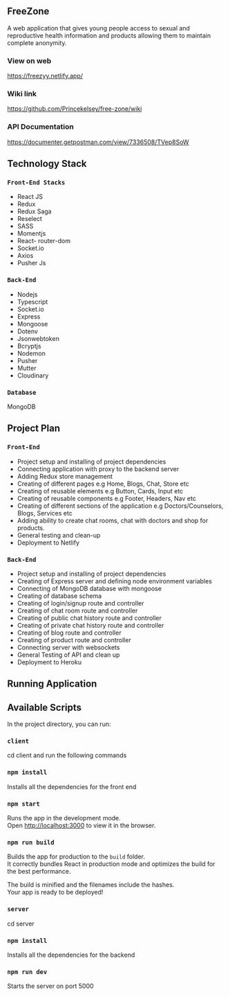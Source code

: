 ## FreeZone

A web application that gives young people access to sexual and reproductive
health information and products allowing them to maintain complete anonymity.

### View on web

https://freezyy.netlify.app/

### Wiki link

https://github.com/Princekelsey/free-zone/wiki

### API Documentation

https://documenter.getpostman.com/view/7336508/TVep8SoW

## Technology Stack

### `Front-End Stacks`

- React JS
- Redux
- Redux Saga
- Reselect
- SASS
- Momentjs
- React- router-dom
- Socket.io
- Axios
- Pusher Js

### `Back-End`

- Nodejs
- Typescript
- Socket.io
- Express
- Mongoose
- Dotenv
- Jsonwebtoken
- Bcryptjs
- Nodemon
- Pusher
- Mutter
- Cloudinary

### `Database`

MongoDB

## Project Plan

### `Front-End`

- Project setup and installing of project dependencies
- Connecting application with proxy to the backend server
- Adding Redux store management
- Creating of different pages e.g Home, Blogs, Chat, Store etc
- Creating of reusable elements e.g Button, Cards, Input etc
- Creating of reusable components e.g Footer, Headers, Nav etc
- Creating of different sections of the application e.g Doctors/Counselors, Blogs, Services etc
- Adding ability to create chat rooms, chat with doctors and shop for products.
- General testing and clean-up
- Deployment to Netlify

### `Back-End`

- Project setup and installing of project dependencies
- Creating of Express server and defining node environment variables
- Connecting of MongoDB database with mongoose
- Creating of database schema
- Creating of login/signup route and controller
- Creating of chat room route and controller
- Creating of public chat history route and controller
- Creating of private chat history route and controller
- Creating of blog route and controller
- Creating of product route and controller
- Connecting server with websockets
- General Testing of API and clean up
- Deployment to Heroku

## Running Application

## Available Scripts

In the project directory, you can run:

### `client`

cd client and run the following commands

### `npm install`

Installs all the dependencies for the front end

### `npm start`

Runs the app in the development mode.<br />
Open [http://localhost:3000](http://localhost:3000) to view it in the browser.

### `npm run build`

Builds the app for production to the `build` folder.<br />
It correctly bundles React in production mode and optimizes the build for the best performance.

The build is minified and the filenames include the hashes.<br />
Your app is ready to be deployed!

### `server`

cd server

### `npm install`

Installs all the dependencies for the backend

### `npm run dev`

Starts the server on port 5000
